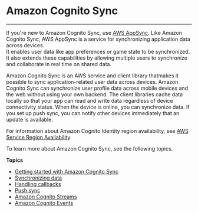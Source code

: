 # Amazon Cognito Sync<a name="cognito-sync"></a>

****  
If you're new to Amazon Cognito Sync, use [AWS AppSync](https://aws.amazon.com/appsync/)\. Like Amazon Cognito Sync, AWS AppSync is a service for synchronizing application data across devices\.  
It enables user data like app preferences or game state to be synchronized\. It also extends these capabilities by allowing multiple users to synchronize and collaborate in real time on shared data\.

 Amazon Cognito Sync is an AWS service and client library thatmakes it possible to sync application\-related user data across devices\. Amazon Cognito Sync can synchronize user profile data across mobile devices and the web without using your own backend\. The client libraries cache data locally so that your app can read and write data regardless of device connectivity status\. When the device is online, you can synchronize data\. If you set up push sync, you can notify other devices immediately that an update is available\. 

 For information about Amazon Cognito Identity region availability, see [AWS Service Region Availability](http://aws.amazon.com/about-aws/global-infrastructure/regional-product-services/)\. 

To learn more about Amazon Cognito Sync, see the following topics\.

**Topics**
+ [Getting started with Amazon Cognito Sync](getting-started-with-cognito-sync.md)
+ [Synchronizing data](synchronizing-data.md)
+ [Handling callbacks](handling-callbacks.md)
+ [Push sync](push-sync.md)
+ [Amazon Cognito Streams](cognito-streams.md)
+ [Amazon Cognito Events](cognito-events.md)